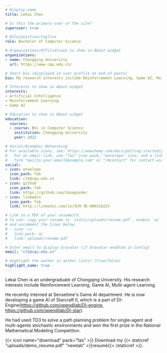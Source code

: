 ```yaml
---
# Display name
title: Lekai Chen

# Is this the primary user of the site?
superuser: true

# Role/position/tagline
role: Bachelor of Computer Science

# Organizations/Affiliations to show in About widget
organizations:
- name: Chongqing University
  url: https://www.cqu.edu.cn/

# Short bio (displayed in user profile at end of posts)
bio: My research interests include Reinforcement Learning, Game AI, Multi-agent Learning. 

# Interests to show in About widget
interests:
- Artificial Intelligence
- Reinforcement Learning
- Game AI

# Education to show in About widget
education:
  courses:
  - course: BSc in Computer Science
    institution: Chongqing University
    year: 2022

# Social/Academic Networking
# For available icons, see: https://wowchemy.com/docs/getting-started/page-builder/#icons
#   For an email link, use "fas" icon pack, "envelope" icon, and a link in the
#   form "mailto:your-email@example.com" or "/#contact" for contact widget.
social:
- icon: envelope
  icon_pack: fab
  link: clk@cqu.edu.cn
- icon: github
  icon_pack: fab
  link: https://github.com/JosepLeder
- icon: linkedin
  icon_pack: fab
  link: http://linkedin.com/in/乐开-陈-906518225

# Link to a PDF of your resume/CV.
# To use: copy your resume to `static/uploads/resume.pdf`, enable `ai` icons in `params.toml`, 
# and uncomment the lines below.
# - icon: cv
#   icon_pack: ai
#   link: uploads/resume.pdf

# Enter email to display Gravatar (if Gravatar enabled in Config)
email: "clk@cqu.edu.cn"

# Highlight the author in author lists? (true/false)
highlight_name: true
---
```


Lekai Chen is an undergraduate of Chongqing University. His research interests include Reinforcement Learning, Game AI, Multi-agent Learning. 

He recently interned at Sensetime's Game AI department. He is now developing a game AI of Starcraft II, which is a part of DI-Engine(https://github.com/opendilab/DI-engine, https://github.com/opendilab/DI-star).

He had used TD3 to solve a path planning problem for single-agent and multi-agents stochastic environments and won the first prize in the National Mathematical Modeling Competition.

{{< icon name="download" pack="fas" >}} Download my {{< staticref "uploads/demo_resume.pdf" "newtab" >}}resumé{{< /staticref >}}.
